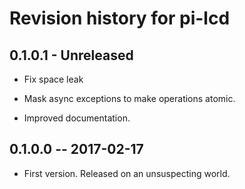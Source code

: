 <!-- -*- text -*- prevent Emacs from formatting ChangeLog incorrectly -->
# Revision history for pi-lcd

## 0.1.0.1 - Unreleased

* Fix space leak

* Mask async exceptions to make operations atomic.

* Improved documentation.

## 0.1.0.0  -- 2017-02-17

* First version. Released on an unsuspecting world.
